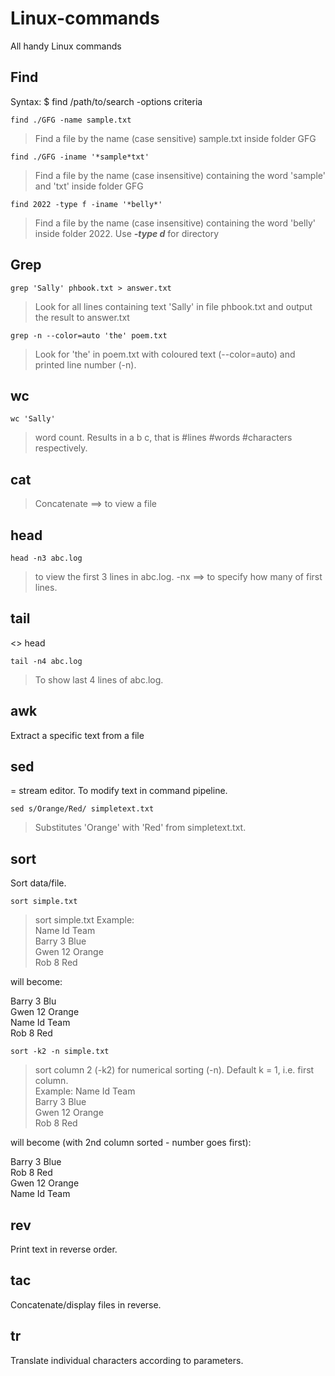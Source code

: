# Linux-commands
All handy Linux commands

## Find
Syntax: $ find /path/to/search -options criteria
```
find ./GFG -name sample.txt
```
> Find a file by the name (case sensitive) sample.txt inside folder GFG

```
find ./GFG -iname '*sample*txt'
```
> Find a file by the name (case insensitive) containing the word 'sample' and 'txt' inside folder GFG

```
find 2022 -type f -iname '*belly*'
```
> Find a file by the name (case insensitive) containing the word 'belly' inside folder 2022. Use ***-type d*** for directory

## Grep
```
grep 'Sally' phbook.txt > answer.txt
```
> Look for all lines containing text 'Sally' in file phbook.txt and output the result to answer.txt
```
grep -n --color=auto 'the' poem.txt
```
> Look for 'the' in poem.txt with coloured text (--color=auto) and printed line number (-n).

## wc
```
wc 'Sally'
```
> word count. Results in a b c, that is #lines #words #characters respectively.

## cat
> Concatenate ==> to view a file

## head
```
head -n3 abc.log
```
> to view the first 3 lines in abc.log. -nx ==> to specify how many of first lines.

## tail
<> head
```
tail -n4 abc.log
```
> To show last 4 lines of abc.log.

## awk
Extract a specific text from a file

## sed
= stream editor. To modify text in command pipeline.
```
sed s/Orange/Red/ simpletext.txt
```
> Substitutes 'Orange' with 'Red' from simpletext.txt.

## sort
Sort data/file.
```
sort simple.txt
```
> sort simple.txt
Example:  
Name  Id  Team  
Barry 3   Blue  
Gwen  12  Orange  
Rob   8   Red  

will become:  

Barry 3   Blu  
Gwen  12  Orange  
Name  Id  Team  
Rob   8   Red  
```
sort -k2 -n simple.txt
```
> sort column 2 (-k2) for numerical sorting (-n). Default k = 1, i.e. first column.  
Example:
Name  Id  Team  
Barry 3   Blue  
Gwen  12  Orange  
Rob   8   Red  

will become (with 2nd column sorted - number goes first):  

Barry 3   Blue  
Rob   8   Red  
Gwen  12  Orange  
Name  Id  Team  

## rev
Print text in reverse order.

## tac
Concatenate/display files in reverse.

## tr
Translate individual characters according to parameters.
